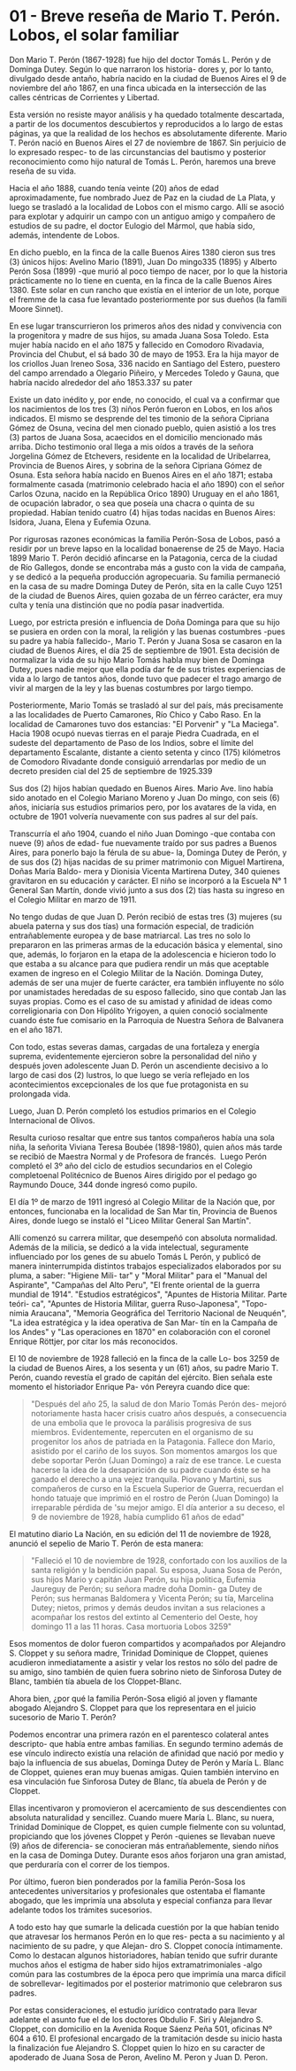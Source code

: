 # 01 - Breve reseña de Mario T. Perón. Lobos, el solar familiar

Don Mario T. Perón (1867-1928) fue hijo del doctor Tomás L. Perón y de Dominga Dutey. 
Según lo que narraron los historia- dores y, por lo tanto, divulgado desde antaño, habría nacido en la ciudad de Buenos Aires el 9 de noviembre del año 1867, en una finca ubicada en la intersección de las calles céntricas de Corrientes y Libertad.

Esta versión no resiste mayor análisis y ha quedado totalmente descartada, a partir de los documentos descubiertos y reproducidos a lo largo de estas páginas, ya que la realidad de los hechos es absolutamente diferente. 
Mario T. Perón nació en Buenos Aires el 27 de noviembre de 1867. 
Sin perjuicio de lo expresado respec- to de las circunstancias del bautismo y posterior reconocimiento como hijo natural de Tomás L. Perón, haremos una breve reseña de su vida.

Hacia el año 1888, cuando tenía veinte (20) años de edad aproximadamente, fue nombrado Juez de Paz en la ciudad de La Plata, y luego se trasladó a la localidad de Lobos con el mismo cargo. 
Allí se asoció para explotar y adquirir un campo con un antiguo amigo y compañero de estudios de su padre, el doctor Eulogio del Mármol, que había sido, además, intendente de Lobos.

En dicho pueblo, en la finca de la calle Buenos Aires 1380 cieron sus tres (3) únicos hijos: Avelino Mario (1891), Juan Do mingo335 (1895) y Alberto Perón Sosa (1899) -que murió al poco tiempo de nacer, por lo que la historia prácticamente no lo tiene en cuenta, en la finca de la calle Buenos Aires 1380. Este solar en cun rancho que existía en el interior de un lote, porque el fremme de la casa fue levantado posteriormente por sus dueños (la famili Moore Sinnet).

En ese lugar transcurrieron los primeros años des nidad y convivencia con la progenitora y madre de sus hijos, su amada Juana Sosa Toledo. Esta mujer había nacido en el año 1875 y fallecido en Comodoro Rivadavia, Provincia del Chubut, el sá bado 30 de mayo de 1953. Era la hija mayor de los criollos Juan Ireneo Sosa, 336 nacido en Santiago del Estero, puestero del campo arrendado a Olegario Piñeiro, y Mercedes Toledo y Gauna, que habría nacido alrededor del año 1853.337 su pater

Existe un dato inédito y, por ende, no conocido, el cual va a confirmar que los nacimientos de los tres (3) niños Perón fueron en Lobos, en los años indicados. El mismo se desprende del tes timonio de la señora Cipriana Gómez de Osuna, vecina del men cionado pueblo, quien asistió a los tres (3) partos de Juana Sosa, acaecidos en el domicilio mencionado más arriba.
Dicho testimonio oral llega a mis oídos a través de la señora Jorgelina Gómez de Etchevers, residente en la localidad de Uribelarrea, Provincia de Buenos Aires, y sobrina de la señora Cipriana Gómez de Osuna. 
Esta señora había nacido en Buenos Aires en el año 1871; estaba formalmente casada (matrimonio celebrado hacia el año 1890) con el señor Carlos Ozuna, nacido en la República Orico 1890) Uruguay en el año 1861, de ocupación labrador, o sea que poseía una chacra o quinta de su propiedad. 
Habían tenido cuatro (4) hijas todas nacidas en Buenos Aires: Isidora, Juana, Elena y Eufemia Ozuna.

Por rigurosas razones económicas la familia Perón-Sosa de Lobos, pasó a residir por un breve lapso en la localidad bonaerense de 25 de Mayo. 
Hacia 1899 Mario T. Perón decidió afincarse en la Patagonia, cerca de la ciudad de Río Gallegos, donde se encontraba más a gusto con la vida de campaña, y se dedicó a la pequeña producción agropecuaria. 
Su familia permaneció en la casa de su madre Dominga Dutey de Perón, sita en la calle Cuyo 1251 de la ciudad de Buenos Aires, quien gozaba de un férreo carácter, era muy culta y tenía una distinción que no podía pasar inadvertida.

Luego, por estricta presión e influencia de Doña Dominga para que su hijo se pusiera en orden con la moral, la religión y las buenas costumbres -pues su padre ya había fallecido-, Mario T. Perón y Juana Sosa se casaron en la ciudad de Buenos Aires, el día 25 de septiembre de 1901. 
Esta decisión de normalizar la vida de su hijo Mario Tomás habla muy bien de Dominga Dutey, pues nadie mejor que ella podía dar fe de sus tristes experiencias de vida a lo largo de tantos años, donde tuvo que padecer el trago amargo de vivir al margen de la ley y las buenas costumbres por largo tiempo.

Posteriormente, Mario Tomás se trasladó al sur del país, más precisamente a las localidades de Puerto Camarones, Río Chico y Cabo Raso. En la localidad de Camarones tuvo dos estancias: "El Porvenir" y "La Maciega". Hacia 1908 ocupó nuevas tierras en el paraje Piedra Cuadrada, en el sudeste del departamento de Paso de los Indios, sobre el límite del departamento Escalante, distante a ciento setenta y cinco (175) kilómetros de Comodoro Rivadante donde consiguió arrendarlas por medio de un decreto presiden cial del 25 de septiembre de 1925.339

Sus dos (2) hijos habían quedado en Buenos Aires. Mario Ave. lino había sido anotado en el Colegio Mariano Moreno y Juan Do mingo, con seis (6) años, iniciaría sus estudios primarios pero, por los avatares de la vida, en octubre de 1901 volvería nuevamente con sus padres al sur del país.

Transcurría el año 1904, cuando el niño Juan Domingo -que contaba con nueve (9) años de edad- fue nuevamente traído por sus padres a Buenos Aires, para ponerlo bajo la férula de su abue- la, Dominga Dutey de Perón, y de sus dos (2) hijas nacidas de su primer matrimonio con Miguel Martirena, Doñas María Baldo- mera y Dionisia Vicenta Martirena Dutey, 340 quienes gravitaron en su educación y carácter. El niño se incorporó a la Escuela N° 1 General San Martín, donde vivió junto a sus dos (2) tías hasta su ingreso en el Colegio Militar en marzo de 1911.

No tengo dudas de que Juan D. Perón recibió de estas tres (3) mujeres (su abuela paterna y sus dos tías) una formación especial, de tradición entrañablemente europea y de base matriarcal. 
Las tres no solo lo prepararon en las primeras armas de la educación básica y elemental, sino que, además, lo forjaron en la etapa de la adolescencia e hicieron todo lo que estaba a su alcance para que pudiera rendir un más que aceptable examen de ingreso en el Colegio Militar de la Nación. 
Dominga Dutey, además de ser una mujer de fuerte carácter, era también influyente по sólo por unamistades heredadas de su esposo fallecido, sino que contab Jan las suyas propias. 
Como es el caso de su amistad y afinidad de ideas como correligionaria con Don Hipólito Yrigoyen, a quien conoció socialmente cuando éste fue comisario en la Parroquia de Nuestra Señora de Balvanera en el año 1871.

Con todo, estas severas damas, cargadas de una fortaleza y energía suprema, evidentemente ejercieron sobre la personalidad del niño y después joven adolescente Juan D. Perón un ascendiente decisivo a lo largo de casi dos (2) lustros, lo que luego se vería reflejado en los acontecimientos excepcionales de los que fue protagonista en su prolongada vida.

Luego, Juan D. Perón completó los estudios primarios en el Colegio Internacional de Olivos. 

Resulta curioso resaltar que entre sus tantos compañeros había una sola niña, la señorita Viviana Teresa Boubée (1898-1980), quien años más tarde se recibió de Maestra Normal y de Profesora de francés. 
Luego Perón completó el 3º año del ciclo de estudios secundarios en el Colegio completoenal Politécnico de Buenos Aires dirigido por el pedago go Raymundo Douce, 344 donde ingresó como pupilo.

El día 1º de marzo de 1911 ingresó al Colegio Militar de la Nación que, por entonces, funcionaba en la localidad de San Mar tin, Provincia de Buenos Aires, donde luego se instaló el "Liceo Militar General San Martín".

Allí comenzó su carrera militar, que desempeñó con absoluta normalidad. Además de la milicia, se dedicó a la vida intelectual, seguramente influenciado por los genes de su abuelo Tomás L Perón, y publicó de manera ininterrumpida distintos trabajos especializados elaborados por su pluma, a saber: "Higiene Mili- tar" y "Moral Militar" para el "Manual del Aspirante", "Campañas del Alto Peru", "El frente oriental de la guerra mundial de 1914". "Estudios estratégicos", "Apuntes de Historia Militar. Parte teóri- ca", "Apuntes de Historia Militar, guerra Ruso-Japonesa", "Topo- nimia Araucana", "Memoria Geográfica del Territorio Nacional de Neuquén", "La idea estratégica y la idea operativa de San Mar- tín en la Campaña de los Andes" y "Las operaciones en 1870" en colaboración con el coronel Enrique Röttjer, por citar los más reconocidos.

El 10 de noviembre de 1928 falleció en la finca de la calle Lo- bos 3259 de la ciudad de Buenos Aires, a los sesenta y un (61) años, su padre Mario T. Perón, cuando revestía el grado de capitán del ejército. Bien señala este momento el historiador Enrique Pa- vón Pereyra cuando dice que:

> "Después del año 25, la salud de don Mario Tomás Perón des- mejoró notoriamente hasta hacer crisis cuatro años después, a consecuencia de una embolia que le provoca la parálisis progresiva de sus miembros.
> Evidentemente, repercuten en el organismo de su progenitor los años de patriada en la Patagonia.
> Fallece don Mario, asistido por el cariño de los suyos.
> Son momentos amargos los que debe soportar Perón (Juan Domingo) a raíz de ese trance.
> Le cuesta hacerse la idea de la desaparición de su padre cuando éste se ha ganado el derecho a una vejez tranquila.
> Piovano y Martini, sus compañeros de curso en la Escuela Superior de Guerra, recuerdan el hondo tatuaje que imprimió en el rostro de Perón (Juan Domingo) la irreparable pérdida de 'su mejor amigo.
> El día anterior a su deceso, el 9 de noviembre de 1928, había cumplido 61 años de edad"

El matutino diario La Nación, en su edición del 11 de noviembre de 1928, anunció el sepelio de Mario T. Perón de esta manera:

> "Falleció el 10 de noviembre de 1928, confortado con los auxilios de la santa religión y la bendición papal.
> Su esposa, Juana Sosa de Perón, sus hijos Mario y capitán Juan Perón, su hija politica, Eufemia Jaureguy de Perón;
> su señora madre doña Domin- ga Dutey de Perón; sus hermanas Baldomera y Vicenta Perón;
> su tía, Marcelina Dutey; nietos, primos y demás deudos invitan a sus relaciones a acompañar los restos del extinto al Cementerio del Oeste, hoy domingo 11 a las 11 horas.
> Casa mortuoria Lobos 3259"

Esos momentos de dolor fueron compartidos y acompañados por Alejandro S. Cloppet y su señora madre, Trinidad Dominique de Cloppet, quienes acudieron inmediatamente a asistir y velar los restos no sólo del padre de su amigo, sino también de quien fuera sobrino nieto de Sinforosa Dutey de Blanc, también tía abuela de los Cloppet-Blanc.

Ahora bien, ¿por qué la familia Perón-Sosa eligió al joven y flamante abogado Alejandro S. Cloppet para que los representara en el juicio sucesorio de Mario T. Perón?

Podemos encontrar una primera razón en el parentesco colateral antes descripto- que había entre ambas familias. En segundo termino además de ese vínculo indirecto existía una relación de afinidad que nació por medio y bajo la influencia de sus abuelas, Dominga Dutey de Perón y María L. Blanc de Cloppet, quienes eran muy buenas amigas. 
Quien también intervino en esa vinculación fue Sinforosa Dutey de Blanc, tía abuela de Perón y de Cloppet.

Ellas incentivaron y promovieron el acercamiento de sus descendientes con absoluta naturalidad y sencillez. 
Cuando muere María L. Blanc, su nuera, Trinidad Dominique de Cloppet, es quien cumple fielmente con su voluntad, propiciando que los jóvenes Cloppet y Perón -quienes se llevaban nueve (9) años de diferencia- se conocieran más entrañablemente, siendo niños en la casa de Dominga Dutey. 
Durante esos años forjaron una gran amistad, que perduraría con el correr de los tiempos.

Por último, fueron bien ponderados por la familia Perón-Sosa los antecedentes universitarios y profesionales que ostentaba el flamante abogado, que les imprimía una absoluta y especial confianza para llevar adelante todos los trámites sucesorios.

A todo esto hay que sumarle la delicada cuestión por la que habían tenido que atravesar los hermanos Perón en lo que res- pecta a su nacimiento y al nacimiento de su padre, y que Alejan- dro S. Cloppet conocía íntimamente. Como lo destacan algunos historiadores, habían tenido que sufrir durante muchos años el estigma de haber sido hijos extramatrimoniales -algo común para las costumbres de la época pero que imprimía una marca difícil de sobrellevar- legitimados por el posterior matrimonio que celebraron sus padres.

Por estas consideraciones, el estudio jurídico contratado para llevar adelante el asunto fue el de los doctores Obdulio F. Siri y Alejandro S. Cloppet, con domicilio en la Avenida Roque Sáenz Peña 501, oficinas Nº 604 a 610. 
El profesional encargado de la tramitación desde su inicio hasta la finalización fue Alejandro S. Cloppet quien lo hizo en su caracter de apoderado de Juana Sosa de Peron, Avelino M. Peron y Juan D. Peron.
